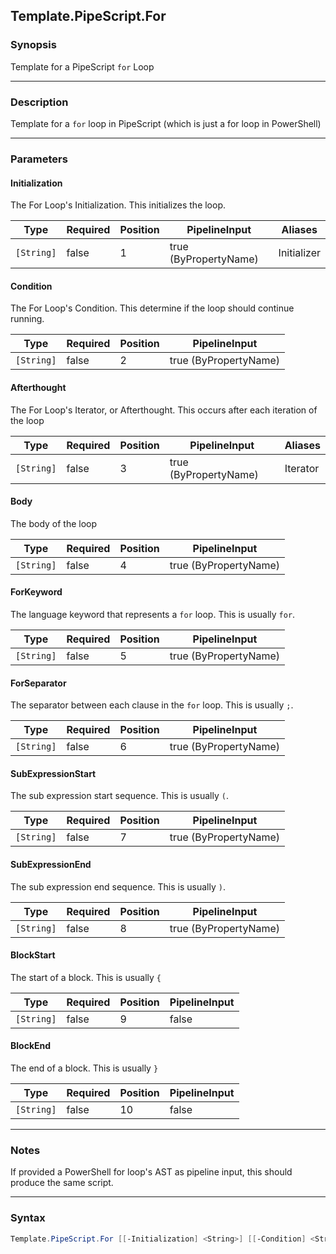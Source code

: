Template.PipeScript.For
-----------------------

### Synopsis
Template for a PipeScript `for` Loop

---

### Description

Template for a `for` loop in PipeScript (which is just a for loop in PowerShell)

---

### Parameters
#### **Initialization**
The For Loop's Initialization.
This initializes the loop.

|Type      |Required|Position|PipelineInput        |Aliases    |
|----------|--------|--------|---------------------|-----------|
|`[String]`|false   |1       |true (ByPropertyName)|Initializer|

#### **Condition**
The For Loop's Condition.
This determine if the loop should continue running.

|Type      |Required|Position|PipelineInput        |
|----------|--------|--------|---------------------|
|`[String]`|false   |2       |true (ByPropertyName)|

#### **Afterthought**
The For Loop's Iterator, or Afterthought.
This occurs after each iteration of the loop

|Type      |Required|Position|PipelineInput        |Aliases |
|----------|--------|--------|---------------------|--------|
|`[String]`|false   |3       |true (ByPropertyName)|Iterator|

#### **Body**
The body of the loop

|Type      |Required|Position|PipelineInput        |
|----------|--------|--------|---------------------|
|`[String]`|false   |4       |true (ByPropertyName)|

#### **ForKeyword**
The language keyword that represents a `for` loop.  This is usually `for`.

|Type      |Required|Position|PipelineInput        |
|----------|--------|--------|---------------------|
|`[String]`|false   |5       |true (ByPropertyName)|

#### **ForSeparator**
The separator between each clause in the `for` loop.  This is usually `;`.

|Type      |Required|Position|PipelineInput        |
|----------|--------|--------|---------------------|
|`[String]`|false   |6       |true (ByPropertyName)|

#### **SubExpressionStart**
The sub expression start sequence. This is usually `(`.

|Type      |Required|Position|PipelineInput        |
|----------|--------|--------|---------------------|
|`[String]`|false   |7       |true (ByPropertyName)|

#### **SubExpressionEnd**
The sub expression end sequence. This is usually `)`.

|Type      |Required|Position|PipelineInput        |
|----------|--------|--------|---------------------|
|`[String]`|false   |8       |true (ByPropertyName)|

#### **BlockStart**
The start of a block.  This is usually `{`

|Type      |Required|Position|PipelineInput|
|----------|--------|--------|-------------|
|`[String]`|false   |9       |false        |

#### **BlockEnd**
The end of a block.  This is usually `}`

|Type      |Required|Position|PipelineInput|
|----------|--------|--------|-------------|
|`[String]`|false   |10      |false        |

---

### Notes
If provided a PowerShell for loop's AST as pipeline input, this should produce the same script.

---

### Syntax
```PowerShell
Template.PipeScript.For [[-Initialization] <String>] [[-Condition] <String>] [[-Afterthought] <String>] [[-Body] <String>] [[-ForKeyword] <String>] [[-ForSeparator] <String>] [[-SubExpressionStart] <String>] [[-SubExpressionEnd] <String>] [[-BlockStart] <String>] [[-BlockEnd] <String>] [<CommonParameters>]
```
